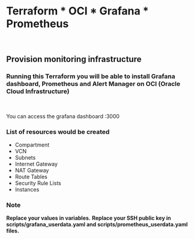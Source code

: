<h1> Terraform * OCI * Grafana * Prometheus </h1><br>
<h2>Provision monitoring infrastructure</h2>
<h3>Running this Terraform you will be able to install Grafana dashboard, Prometheus and Alert Manager on OCI (Oracle Cloud Infrastructure)</h3>
<br>

You can access the grafana dashboard <public-ip>:3000

<h3> List of resources would be created </h3>
<ul>
<li>Compartment</li>
<li>VCN</li>
<li>Subnets</li>
<li>Internet Gateway</li>
<li>NAT Gateway</li>
<li>Route Tables</li>
<li>Security Rule Lists</li>
<li>Instances</li>
</ul> 

<h3>Note</h3>
<b>Replace your values in variables.</b>
<b> Replace your SSH public key in scripts/grafana_userdata.yaml and scripts/prometheus_userdata.yaml files.